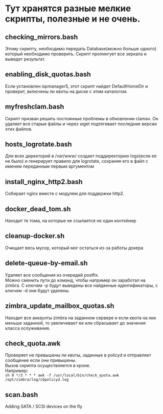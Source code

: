 # Тут хранятся разные мелкие скрипты, полезные и не очень.
## checking_mirrors.bash 
Этому скрипту, необходимо передать Database(можно больше одного) который необходимо проверить. Скрипт пропингует все зеркала и выведет результат.
## enabling_disk_quotas.bash 
Если установлен ispmanager5, этот скрипт найдет DefaultHomeDir и проверит, включены ли квоты на диске с этим каталогом.
## myfreshclam.bash
Скрипт призван решить постоянные проблемы в обновлении clamav. Он удаляет все старые файлы и через wget подтягивает последние версии этих файлов.
## hosts_logrotate.bash
Для всех директорий в /var/www/ создает поддиректорию logs(если ее не было) и генерирует правило для logrotate, сохраняя  его в файл с именем переданным первым аргументом
## install_nginx_http2.bash
Собирает nginx вместе с модулем для поддержки http2.
## docker_dead_tom.sh
Находит те тома, на которые не ссылается не один контейнер
## cleanup-docker.sh
Очищает весь мусор, который мог остаться из-за работы докера
## delete-queue-by-email.sh 
Удаляет все сообщения из очередей postfix.  
Можно сменить пути до команд, чтобы например он заработал на zimbra.
С ключем -p будут выведены все найденные идентификаторы, с ключем -d они будут удалены.
## zimbra_update_mailbox_quotas.sh 
Находит все аккаунты zimbra на заданном сервере и если квота на них меньше заданной, то увеличивает ее или сбрасывает до значения класса ослуживания.
## check_quota.awk 
Проверяет не превышены ли квоты, заданные в policyd и отправляет сообщение если они привышены.  
Вызов скрипта осуществляется в кроне.  
Например:  
```sh 0 */3 * * * awk -f /usr/local/bin/check_quota.awk /opt/zimbra/log/cbpolicyd.log ```
## scan.bash 
Adding SATA / SCSI devices on the fly
